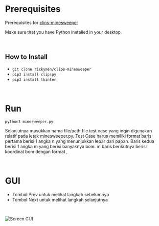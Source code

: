 # Prerequisites
Prerequisites for [clips-minesweeper](https://github.com/rickymen/clips-minesweeper)
<br>

Make sure that you have Python installed in your desktop.

<br>

## How to Install
* `git clone rickymen/clips-minesweeper`
* `pip3 install clipspy`
* `pip3 install tkinter`

<br>

# Run
`python3 minesweeper.py`

Selanjutnya masukkan nama file/path file test case yang ingin digunakan relatif pada letak minesweeper.py. Test Case harus memiliki format baris pertama berisi 1 angka n yang menunjukkan lebar dari papan. Baris kedua berisi 1 angka m yang berisi banyaknya bom. m baris berikutnya berisi koordinat bom dengan format <x>, <y>

<br>

# GUI
* Tombol Prev untuk melihat langkah sebelumnya
* Tombol Next untuk melihat langkah selanjutnya

<br>

![Screen GUI](.assets/gui.png)
